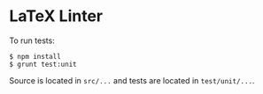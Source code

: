 LaTeX Linter
============

To run tests:

```
$ npm install
$ grunt test:unit
```

Source is located in `src/...` and tests are located in `test/unit/...`.